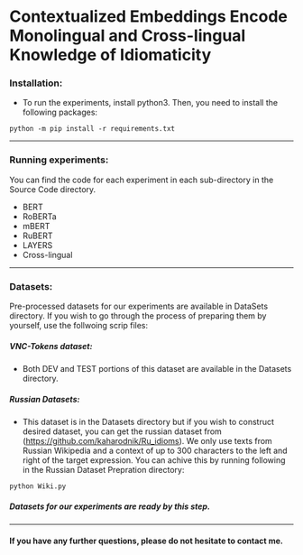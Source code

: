 # Contextualized Embeddings Encode Monolingual and Cross-lingual Knowledge of Idiomaticity

### Installation:

* To run the experiments, install python3. Then, you need to install the following packages:

`
python -m pip install -r requirements.txt
`

---
### Running experiments:

You can find the code for each experiment in each sub-directory in the Source Code directory. 

* BERT
* RoBERTa
* mBERT
* RuBERT
* LAYERS
* Cross-lingual

---
### Datasets:
Pre-processed datasets for our experiments are available in DataSets directory. If you wish to go through the process of preparing them by yourself, use the follwoing scrip files:

##### VNC-Tokens dataset:

* Both DEV and TEST portions of this dataset are available in the Datasets directory.

##### Russian Datasets:

* This dataset is in the Datasets directory but if you wish to construct desired dataset, you can get the russian dataset from (https://github.com/kaharodnik/Ru_idioms). We only use texts from Russian Wikipedia and a context of up to 300 characters to the left and right of the target expression. You can achive this by running following in the Russian Dataset Prepration directory:
 
`
python Wiki.py
`

##### Datasets for our experiments are ready by this step.

---
#### If you have any further questions, please do not hesitate to contact me.
